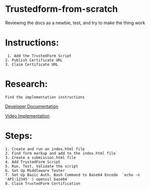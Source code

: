 # Trustedform-from-scratch
Reviewing the docs as a newbie, test, and try to make the thing work

# Instructions:
```
 1. Add the TrustedForm Script
2. Publish Certificate URL 
3. Claim Certificate URL  
```

# Research: 
```
Find the implementation instructions  
```
[Developer Documentation](https://developers.activeprospect.com/docs/trustedform/implementing-trustedform-s-script/)

[Video Implementation](https://activeprospect.com/video-ease-of-implementing-trustedform/)

# Steps: 
```
1. Create and run an index.html file 
2. Find form markup and add to the index.html file
3. Create a submission.html file
4. Add TrustedForm Script
5. Run, Test, Validate the script
6. Set Up Middleware Tester
7. Set Up Basic Auth. Bash Command to Base64 Encode  `echo -n 'API:12345' | openssl base64`
8. Claim TrustedForm Certification
```

